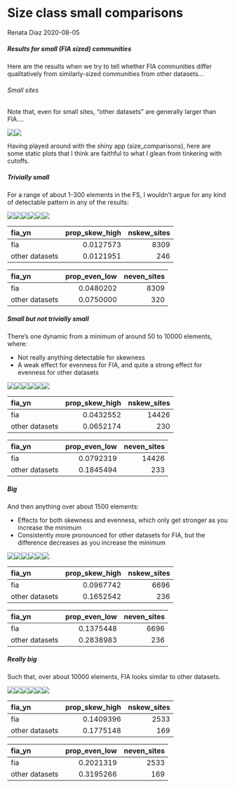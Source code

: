 Size class small comparisons
================
Renata Diaz
2020-08-05

##### Results for small (FIA sized) communities

Here are the results when we try to tell whether FIA communities differ
qualitatively from similarly-sized communities from other datasets…

###### Small sites

Note that, even for small sites, “other datasets” are generally larger
than FIA….

![](smallness_files/figure-gfm/small-1.png)<!-- -->![](smallness_files/figure-gfm/small-2.png)<!-- -->

Having played around with the shiny app (size\_comparisons), here are
some static plots that I think are faithful to what I glean from
tinkering with cutoffs.

##### Trivially small

For a range of about 1-300 elements in the FS, I wouldn’t argue for any
kind of detectable pattern in any of the results:

![](smallness_files/figure-gfm/trivially%20small-1.png)<!-- -->![](smallness_files/figure-gfm/trivially%20small-2.png)<!-- -->![](smallness_files/figure-gfm/trivially%20small-3.png)<!-- -->![](smallness_files/figure-gfm/trivially%20small-4.png)<!-- -->![](smallness_files/figure-gfm/trivially%20small-5.png)<!-- -->![](smallness_files/figure-gfm/trivially%20small-6.png)<!-- -->

<div class="kable-table">

| fia\_yn        | prop\_skew\_high | nskew\_sites |
| :------------- | ---------------: | -----------: |
| fia            |        0.0127573 |         8309 |
| other datasets |        0.0121951 |          246 |

</div>

<div class="kable-table">

| fia\_yn        | prop\_even\_low | neven\_sites |
| :------------- | --------------: | -----------: |
| fia            |       0.0480202 |         8309 |
| other datasets |       0.0750000 |          320 |

</div>

##### Small but not trivially small

There’s one dynamic from a minimum of around 50 to 10000 elements,
where:

  - Not really anything detectable for skewness
  - A weak effect for evenness for FIA, and quite a strong effect for
    evenness for other datasets

![](smallness_files/figure-gfm/medium%20small-1.png)<!-- -->![](smallness_files/figure-gfm/medium%20small-2.png)<!-- -->![](smallness_files/figure-gfm/medium%20small-3.png)<!-- -->![](smallness_files/figure-gfm/medium%20small-4.png)<!-- -->![](smallness_files/figure-gfm/medium%20small-5.png)<!-- -->![](smallness_files/figure-gfm/medium%20small-6.png)<!-- -->

<div class="kable-table">

| fia\_yn        | prop\_skew\_high | nskew\_sites |
| :------------- | ---------------: | -----------: |
| fia            |        0.0432552 |        14426 |
| other datasets |        0.0652174 |          230 |

</div>

<div class="kable-table">

| fia\_yn        | prop\_even\_low | neven\_sites |
| :------------- | --------------: | -----------: |
| fia            |       0.0792319 |        14426 |
| other datasets |       0.1845494 |          233 |

</div>

##### Big

And then anything over about 1500 elements:

  - Effects for both skewness and evenness, which only get stronger as
    you increase the minimum
  - Consistently more pronounced for other datasets for FIA, but the
    difference decreases as you increase the minimum

![](smallness_files/figure-gfm/big-1.png)<!-- -->![](smallness_files/figure-gfm/big-2.png)<!-- -->![](smallness_files/figure-gfm/big-3.png)<!-- -->![](smallness_files/figure-gfm/big-4.png)<!-- -->![](smallness_files/figure-gfm/big-5.png)<!-- -->![](smallness_files/figure-gfm/big-6.png)<!-- -->

<div class="kable-table">

| fia\_yn        | prop\_skew\_high | nskew\_sites |
| :------------- | ---------------: | -----------: |
| fia            |        0.0967742 |         6696 |
| other datasets |        0.1652542 |          236 |

</div>

<div class="kable-table">

| fia\_yn        | prop\_even\_low | neven\_sites |
| :------------- | --------------: | -----------: |
| fia            |       0.1375448 |         6696 |
| other datasets |       0.2838983 |          236 |

</div>

##### Really big

Such that, over about 10000 elements, FIA looks similar to other
datasets.

![](smallness_files/figure-gfm/really%20big-1.png)<!-- -->![](smallness_files/figure-gfm/really%20big-2.png)<!-- -->![](smallness_files/figure-gfm/really%20big-3.png)<!-- -->![](smallness_files/figure-gfm/really%20big-4.png)<!-- -->![](smallness_files/figure-gfm/really%20big-5.png)<!-- -->![](smallness_files/figure-gfm/really%20big-6.png)<!-- -->

<div class="kable-table">

| fia\_yn        | prop\_skew\_high | nskew\_sites |
| :------------- | ---------------: | -----------: |
| fia            |        0.1409396 |         2533 |
| other datasets |        0.1775148 |          169 |

</div>

<div class="kable-table">

| fia\_yn        | prop\_even\_low | neven\_sites |
| :------------- | --------------: | -----------: |
| fia            |       0.2021319 |         2533 |
| other datasets |       0.3195266 |          169 |

</div>
